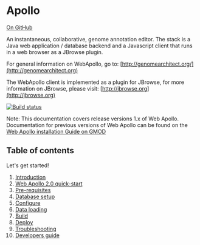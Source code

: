 # Apollo
<a href="https://github.com/GMOD/Apollo/blob/master/docs/index.md">On GitHub</a>

An instantaneous, collaborative, genome annotation editor. The stack is a Java web application / database backend and a Javascript client that runs in a web browser as a JBrowse plugin.

For general information on WebApollo, go to: 
[http://genomearchitect.org/](http://genomearchitect.org)

The WebApollo client is implemented as a plugin for JBrowse, for more information on JBrowse, please visit:
[http://jbrowse.org](http://jbrowse.org)

[![Build status](https://travis-ci.org/GMOD/Apollo.png?branch=master)](https://travis-ci.org/GMOD/Apollo)

Note: This documentation covers release versions 1.x of Web Apollo. Documentation for previous versions of Web Apollo can be found on the [Web Apollo installation Guide on GMOD](http://gmod.org/wiki/WebApollo_Installation)

## Table of contents

Let's get started!

1. [Introduction](Introduction.md)
2. [Web Apollo 2.0 quick-start](Apollo2Build.md)
3. [Pre-requisites](Prerequisites.md)
4. [Database setup](Database_setup.md)
5. [Configure](Configure.md)
6. [Data loading](Data_loading.md)
7. [Build](Build.md)
8. [Deploy](Deploy.md)
9. [Troubleshooting](Troubleshooting.md)
10. [Developers guide](Developer.md)

